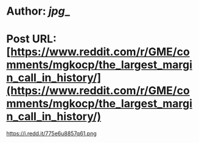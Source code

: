 # Author: _jpg__
# Post URL: [https://www.reddit.com/r/GME/comments/mgkocp/the_largest_margin_call_in_history/](https://www.reddit.com/r/GME/comments/mgkocp/the_largest_margin_call_in_history/)


https://i.redd.it/775e6u8857q61.png